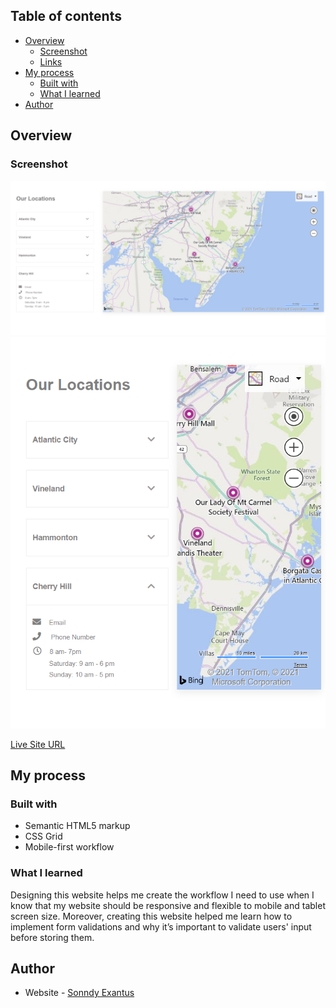 ## Table of contents

- [Overview](#overview)
  - [Screenshot](#screenshot)
  - [Links](#links)
- [My process](#my-process)
  - [Built with](#built-with)
  - [What I learned](#what-i-learned)
- [Author](#author)

## Overview

### Screenshot

![](Images/desktopDesign.png)
![](Images/mobileDesign.png)

[Live Site URL](https://sonndy.github.io/Coming-Soon-Apparel-site/)

## My process

### Built with

- Semantic HTML5 markup
- CSS Grid
- Mobile-first workflow


### What I learned
Designing this website helps me create the workflow I need to use when I know that my website should be responsive and flexible to mobile and tablet screen size. Moreover, creating this website helped me learn how to implement form validations and why it’s important to validate users' input before storing them.

## Author

- Website - [Sonndy Exantus](https://sonndy.com/)
